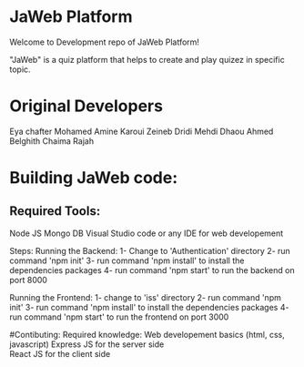 # JaWeb Platform
Welcome to Development repo of JaWeb Platform!

"JaWeb" is a quiz platform that helps to create and play quizez in specific topic.

# Original Developers
Eya chafter 
Mohamed Amine Karoui
Zeineb Dridi 
Mehdi Dhaou 
Ahmed Belghith 
Chaima Rajah

# Building JaWeb code: 
## Required Tools:
Node JS
Mongo DB
Visual Studio code or any IDE for web developement 

Steps:
Running the Backend: 
1- Change to 'Authentication' directory
2- run command 'npm init' 
3- run command 'npm install' to install the dependencies packages 
4- run command 'npm start' to run the backend on port 8000

Running the Frontend:
1- change to 'iss' directory
2- run command 'npm init' 
3- run command 'npm install' to install the dependencies packages 
4- run command 'npm start' to run the frontend on port 3000

#Contibuting:
Required knowledge:
Web developement basics (html, css, javascript)
Express JS for the server side  
React JS for the client side


